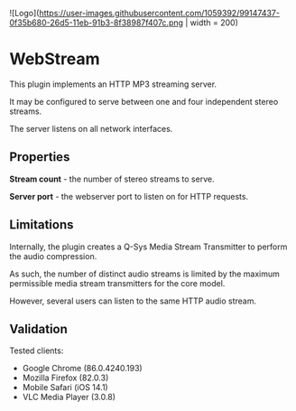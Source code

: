 ![Logo](https://user-images.githubusercontent.com/1059392/99147437-0f35b680-26d5-11eb-91b3-8f38987f407c.png | width = 200)

# WebStream

This plugin implements an HTTP MP3 streaming server.

It may be configured to serve between one and four independent stereo streams.

The server listens on all network interfaces.

## Properties

**Stream count** - the number of stereo streams to serve.

**Server port** - the webserver port to listen on for HTTP requests.



## Limitations

Internally, the plugin creates a Q-Sys Media Stream Transmitter to perform the audio compression.

As such, the number of distinct audio streams is limited by the maximum permissible media stream transmitters for the core model.

However, several users can listen to the same HTTP audio stream.



## Validation

Tested clients:

 - Google Chrome (86.0.4240.193)
 - Mozilla Firefox (82.0.3)
 - Mobile Safari (iOS 14.1)
 - VLC Media Player (3.0.8)
